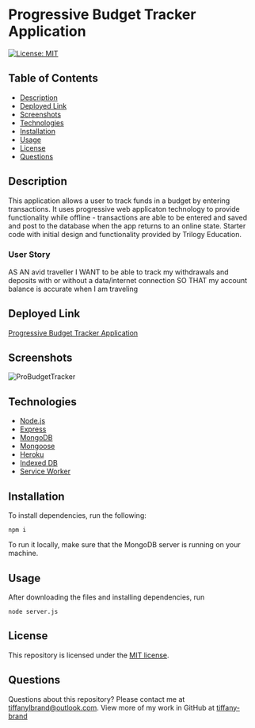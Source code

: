 # Progressive Budget Tracker Application

[![License: MIT](https://img.shields.io/github/license/tiffany-brand/progressive-budget-tracker-app?style=plastic)](./LICENSE)

## Table of Contents

* [Description](#description)
* [Deployed Link](#deployed-link)
* [Screenshots](#screenshots)
* [Technologies](#technologies)
* [Installation](#installation)
* [Usage](#usage)
* [License](#license)
* [Questions](#questions)

## Description
This application allows a user to track funds in a budget by entering transactions. It uses progressive web applicaton technology to provide functionality while offline - transactions are able to be entered and saved and post to the database when the app returns to an online state. Starter code with initial design and functionality provided by Trilogy Education.

### User Story

AS AN avid traveller
I WANT to be able to track my withdrawals and deposits with or without a data/internet connection
SO THAT my account balance is accurate when I am traveling

## Deployed Link

[Progressive Budget Tracker Application](https://pro-budget-tracker.herokuapp.com/)

## Screenshots

![ProBudgetTracker](https://user-images.githubusercontent.com/16748389/97012472-df502480-1515-11eb-85bc-c9ed8aae8a74.JPG)

## Technologies

* [Node.js](https://nodejs.org/)
* [Express](https://expressjs.com/)
* [MongoDB](https://www.mongodb.com/)
* [Mongoose](https://mongoosejs.com/)
* [Heroku](https://heroku.com)
* [Indexed DB](https://developer.mozilla.org/en-US/docs/Web/API/IndexedDB_API)
* [Service Worker](https://developer.mozilla.org/en-US/docs/Web/API/Service_Worker_API)

## Installation

To install dependencies, run the following:

`
npm i
`

To run it locally, make sure that the MongoDB server is running on your machine.

## Usage

After downloading the files and installing dependencies, run 

`
node server.js
`

## License

This repository is licensed under the [MIT license](./LICENSE).

## Questions

Questions about this repository? Please contact me at [tiffanylbrand@outlook.com](mailto:tiffanylbrand@outlook.com). View more of my work in GitHub at [tiffany-brand](https://github.com/tiffany-brand) 
